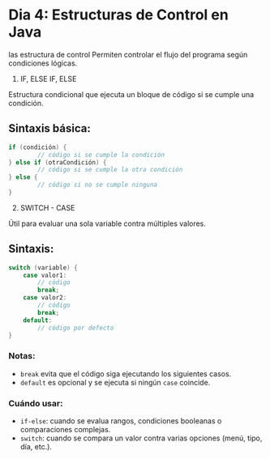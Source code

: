 # Dia 4: Estructuras de Control en Java

las estructura de control Permiten controlar el flujo del programa según condiciones lógicas.

1. IF, ELSE IF, ELSE

Estructura condicional que ejecuta un bloque de código si se cumple una condición.

## Sintaxis básica:

```java
if (condición) {
        // código si se cumple la condición
} else if (otraCondición) {
        // código si se cumple la otra condición
} else {
        // código si no se cumple ninguna
}
```

2. SWITCH - CASE

Útil para evaluar una sola variable contra múltiples valores.

## Sintaxis:

```java
switch (variable) {
    case valor1:
        // código
        break;
    case valor2:
        // código
        break;
    default:
        // código por defecto
}
```

### Notas:

- `break` evita que el código siga ejecutando los siguientes casos.
- `default` es opcional y se ejecuta si ningún `case` coincide.

### Cuándo usar:

- `if-else`: cuando se evalua rangos, condiciones booleanas o comparaciones complejas.
- `switch`: cuando se compara un valor contra varias opciones (menú, tipo, día, etc.).